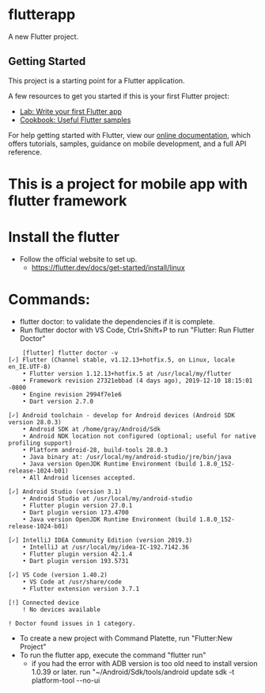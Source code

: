 # flutterapp

A new Flutter project.

## Getting Started

This project is a starting point for a Flutter application.

A few resources to get you started if this is your first Flutter project:

- [Lab: Write your first Flutter app](https://flutter.dev/docs/get-started/codelab)
- [Cookbook: Useful Flutter samples](https://flutter.dev/docs/cookbook)

For help getting started with Flutter, view our
[online documentation](https://flutter.dev/docs), which offers tutorials,
samples, guidance on mobile development, and a full API reference.


# This is a project for mobile app with flutter framework

# Install the flutter
- Follow the official website to set up.
	- https://flutter.dev/docs/get-started/install/linux
# Commands:
- flutter doctor: to validate the dependencies if it is complete.
- Run flutter doctor with VS Code, Ctrl+Shift+P to run "Flutter: Run Flutter Doctor"
```
	[flutter] flutter doctor -v
[✓] Flutter (Channel stable, v1.12.13+hotfix.5, on Linux, locale en_IE.UTF-8)
    • Flutter version 1.12.13+hotfix.5 at /usr/local/my/flutter
    • Framework revision 27321ebbad (4 days ago), 2019-12-10 18:15:01 -0800
    • Engine revision 2994f7e1e6
    • Dart version 2.7.0

[✓] Android toolchain - develop for Android devices (Android SDK version 28.0.3)
    • Android SDK at /home/gray/Android/Sdk
    • Android NDK location not configured (optional; useful for native profiling support)
    • Platform android-28, build-tools 28.0.3
    • Java binary at: /usr/local/my/android-studio/jre/bin/java
    • Java version OpenJDK Runtime Environment (build 1.8.0_152-release-1024-b01)
    • All Android licenses accepted.

[✓] Android Studio (version 3.1)
    • Android Studio at /usr/local/my/android-studio
    • Flutter plugin version 27.0.1
    • Dart plugin version 173.4700
    • Java version OpenJDK Runtime Environment (build 1.8.0_152-release-1024-b01)

[✓] IntelliJ IDEA Community Edition (version 2019.3)
    • IntelliJ at /usr/local/my/idea-IC-192.7142.36
    • Flutter plugin version 42.1.4
    • Dart plugin version 193.5731

[✓] VS Code (version 1.40.2)
    • VS Code at /usr/share/code
    • Flutter extension version 3.7.1

[!] Connected device
    ! No devices available

! Doctor found issues in 1 category.
```
- To create a new project with Command Platette, run "Flutter:New Project"
- To run the flutter app, execute the command "flutter run"
    - if you had the error with ADB version is too old need to install version 1.0.39 or later. run "~/Android/Sdk/tools/android update sdk -t platform-tool --no-ui


